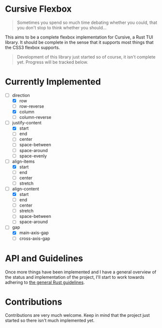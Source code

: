 # Cursive Flexbox
> Sometimes you spend so much time debating whether you could, that you don't
> stop to think whether you should...

This aims to be a complete flexbox implementation for Cursive, a Rust TUI
library. It should be complete in the sense that it supports most things that
the CSS3 flexbox supports.

> Development of this library just started so of course, it isn't complete yet.
> Progress will be tracked below.

# Currently Implemented
- [ ] direction
    - [x] row
    - [ ] row-reverse
    - [x] column
    - [ ] column-reverse
- [ ] justify-content
    - [x] start
    - [ ] end
    - [ ] center
    - [ ] space-between
    - [ ] space-around
    - [ ] space-evenly
- [ ] align-items
    - [x] start
    - [ ] end
    - [ ] center
    - [ ] stretch
- [ ] align-content
    - [x] start
    - [ ] end
    - [ ] center
    - [ ] stretch
    - [ ] space-between
    - [ ] space-around
- [ ] gap
    - [x] main-axis-gap
    - [ ] cross-axis-gap

# API and Guidelines
Once more things have been implemented and I have a general overview of the
status and implementation of the project, I'll start to work towards adhering to
[the general Rust guidelines](https://rust-lang.github.io/api-guidelines/).

# Contributions
Contributions are very much welcome. Keep in mind that the project just started
so there isn't much implemented yet.

